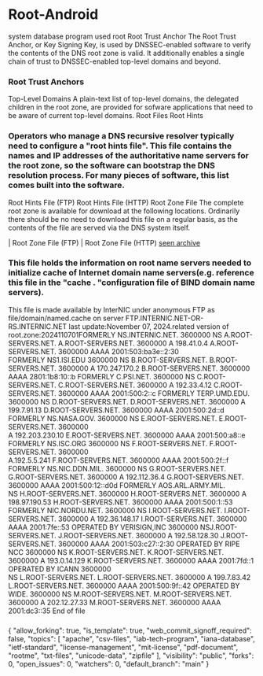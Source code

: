 # Root-Android
system database program used root 
Root Trust Anchor
The Root Trust Anchor, or Key Signing Key, is used by DNSSEC-enabled software to verify the contents of the DNS root zone is valid. It additionally enables a single chain of trust to DNSSEC-enabled top-level domains and beyond.

### Root Trust Anchors
Top-Level Domains
A plain-text list of top-level domains, the delegated children in the root zone, are provided for sofware applications that need to be aware of current top-level domains.
Root Files
Root Hints
### Operators who manage a DNS recursive resolver typically need to configure a "root hints file". This file contains the names and IP addresses of the authoritative name servers for the root zone, so the software can bootstrap the DNS resolution process. For many pieces of software, this list comes built into the software.

Root Hints File (FTP)
Root Hints File (HTTP)
Root Zone File
The complete root zone is available for download at the following locations. Ordinarily there should be no need to download this file on a regular basis, as the contents of the file are served via the DNS system itself.

| Root Zone File (FTP)
| Root Zone File (HTTP)
[seen archive](https://www.iana.org/dnssec/archive/files/icann-dps-00.txt)

### This file holds the information on root name servers needed to initialize cache of Internet domain name servers(e.g. reference this file in the "cache  .  <file>"configuration file of BIND domain name servers). 
This file is made available by InterNIC under anonymous FTP as     file/domain/named.cache on server  FTP.INTERNIC.NET-OR-               RS.INTERNIC.NET last update:November 07, 2024.related version of root.zone:2024110701FORMERLY NS.INTERNIC.NET.         3600000 
NS A.ROOT-SERVERS.NET.
A.ROOT-SERVERS.NET.      3600000      A     198.41.0.4
A.ROOT-SERVERS.NET.      3600000      AAAA  2001:503:ba3e::2:30  
FORMERLY NS1.ISI.EDU     3600000      NS B.ROOT-SERVERS.NET.
B.ROOT-SERVERS.NET.      3600000      A 170.247.170.2
B.ROOT-SERVERS.NET.      3600000      AAAA  2801:1b8:10::b
 FORMERLY C.PSI.NET.     3600000      NS C.ROOT-SERVERS.NET.
C.ROOT-SERVERS.NET.      3600000      A 192.33.4.12
C.ROOT-SERVERS.NET.      3600000      AAAA  2001:500:2::c
 FORMERLY TERP.UMD.EDU.  3600000      NS D.ROOT-SERVERS.NET.
D.ROOT-SERVERS.NET.      3600000      A     199.7.91.13
D.ROOT-SERVERS.NET.      3600000      AAAA  2001:500:2d::d  
FORMERLY NS.NASA.GOV.    3600000      NS E.ROOT-SERVERS.NET.
E.ROOT-SERVERS.NET.      3600000     
A 192.203.230.10
E.ROOT-SERVERS.NET.      3600000      AAAA  2001:500:a8::e
FORMERLY NS.ISC.ORG      3600000      NS F.ROOT-SERVERS.NET.
F.ROOT-SERVERS.NET.      3600000      
A.192.5.5.241
F.ROOT-SERVERS.NET.      3600000      AAAA  2001:500:2f::f 
FORMERLY NS.NIC.DDN.MIL. 3600000      NS    G.ROOT-SERVERS.NET.
G.ROOT-SERVERS.NET.      3600000      A     192.112.36.4
G.ROOT-SERVERS.NET.      3600000      AAAA  2001:500:12::d0d
FORMERLY AOS.ARL.ARMY.MIL.    
NS H.ROOT-SERVERS.NET.   3600000
H.ROOT-SERVERS.NET.      3600000      A 198.97.190.53
H.ROOT-SERVERS.NET.      3600000      AAAA  2001:500:1::53 
FORMERLY NIC.NORDU.NET.  3600000      NS I.ROOT-SERVERS.NET.
I.ROOT-SERVERS.NET.      3600000      A 192.36.148.17
I.ROOT-SERVERS.NET.      3600000      AAAA  2001:7fe::53
OPERATED BY VERISIGN,INC 3600000      NSJ.ROOT-SERVERS.NET.
J.ROOT-SERVERS.NET.      3600000      A 192.58.128.30
J.ROOT-SERVERS.NET.      3600000      AAAA 2001:503:c27::2:30
OPERATED BY RIPE NCC    3600000      NS K.ROOT-SERVERS.NET.
K.ROOT-SERVERS.NET.      3600000      A 193.0.14.129
K.ROOT-SERVERS.NET.      3600000      AAAA  2001:7fd::1
OPERATED BY ICANN        3600000     
NS L.ROOT-SERVERS.NET.
L.ROOT-SERVERS.NET.      3600000      A     199.7.83.42
L.ROOT-SERVERS.NET.      3600000      AAAA  2001:500:9f::42
OPERATED BY WIDE.        3600000
NS M.ROOT-SERVERS.NET.
M.ROOT-SERVERS.NET.      3600000      A 202.12.27.33
M.ROOT-SERVERS.NET.      3600000      AAAA  2001:dc3::35
End of file
### 
{ 
  "allow_forking": true,
    "is_template": true,
    "web_commit_signoff_required": false,
    "topics": [
      "apache",
      "csv-files",
      "iab-tech-program",
      "iana-database",
      "ietf-standard",
      "license-management",
      "mit-license",
      "pdf-document",
      "rootme",
      "txt-files",
      "unicode-data",
      "zipfile"
    ],
    "visibility": "public",
    "forks": 0,
    "open_issues": 0,
    "watchers": 0,
    "default_branch": "main"
}
